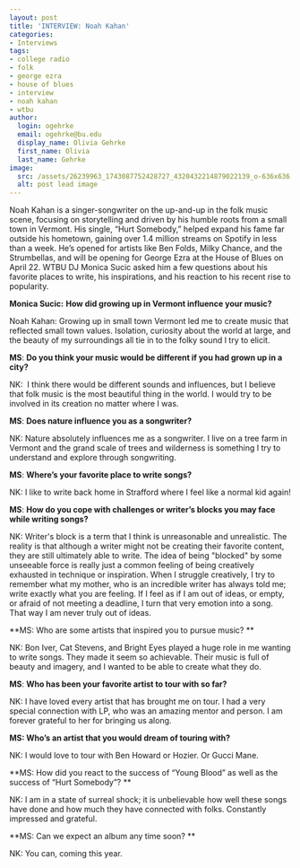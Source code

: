 ```yaml
---
layout: post
title: 'INTERVIEW: Noah Kahan'
categories:
- Interviews
tags:
- college radio
- folk
- george ezra
- house of blues
- interview
- noah kahan
- wtbu
author:
  login: ogehrke
  email: ogehrke@bu.edu
  display_name: Olivia Gehrke
  first_name: Olivia
  last_name: Gehrke
image:
  src: /assets/26239963_1743087752428727_4320432214879022139_o-636x636.jpg
  alt: post lead image
---
```


Noah Kahan is a singer-songwriter on the up-and-up in the folk music scene, focusing on storytelling and driven by his humble roots from a small town in Vermont. His single, “Hurt Somebody,” helped expand his fame far outside his hometown, gaining over 1.4 million streams on Spotify in less than a week. He’s opened for artists like Ben Folds, Milky Chance, and the Strumbellas, and will be opening for George Ezra at the House of Blues on April 22. WTBU DJ Monica Sucic asked him a few questions about his favorite places to write, his inspirations, and his reaction to his recent rise to popularity.

**Monica Sucic:** **How did growing up in Vermont influence your music?**

Noah Kahan: Growing up in small town Vermont led me to create music that reflected small town values. Isolation, curiosity about the world at large, and the beauty of my surroundings all tie in to the folky sound I try to elicit.

**MS**: **Do you think your music would be different if you had grown up in a city?**

NK:  I think there would be different sounds and influences, but I believe that folk music is the most beautiful thing in the world. I would try to be involved in its creation no matter where I was.

**MS**: **Does nature influence you as a songwriter?**

NK: Nature absolutely influences me as a songwriter. I live on a tree farm in Vermont and the grand scale of trees and wilderness is something I try to understand and explore through songwriting.

**MS**: **Where’s your favorite place to write songs?**

NK: I like to write back home in Strafford where I feel like a normal kid again!

**MS**: **How do you cope with challenges or writer’s blocks you may face while writing songs?**

NK: Writer's block is a term that I think is unreasonable and unrealistic. The reality is that although a writer might not be creating their favorite content, they are still ultimately able to write. The idea of being "blocked" by some unseeable force is really just a common feeling of being creatively exhausted in technique or inspiration. When I struggle creatively, I try to remember what my mother, who is an incredible writer has always told me; write exactly what you are feeling. If I feel as if I am out of ideas, or empty, or afraid of not meeting a deadline, I turn that very emotion into a song. That way I am never truly out of ideas.

**MS: Who are some artists that inspired you to pursue music? **

NK: Bon Iver, Cat Stevens, and Bright Eyes played a huge role in me wanting to write songs. They made it seem so achievable. Their music is full of beauty and imagery, and I wanted to be able to create what they do.

**MS**: **Who has been your favorite artist to tour with so far?**

NK: I have loved every artist that has brought me on tour. I had a very special connection with LP, who was an amazing mentor and person. I am forever grateful to her for bringing us along.

**MS: Who’s an artist that you would dream of touring with?**

NK: I would love to tour with Ben Howard or Hozier. Or Gucci Mane.

**MS: How did you react to the success of “Young Blood” as well as the success of “Hurt Somebody”? **

NK: I am in a state of surreal shock; it is unbelievable how well these songs have done and how much they have connected with folks. Constantly impressed and grateful.

**MS: Can we expect an album any time soon? **

NK: You can, coming this year.